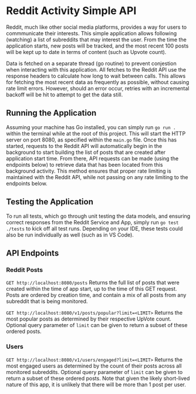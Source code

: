 # Reddit Activity Simple API

Reddit, much like other social media platforms, provides a way for users to commmunicate their interests. This simple application allows following (watching) a list of subreddits that may interest the user. From the time the application starts, new posts will be tracked, and the most recent 100 posts will be kept up to date in terms of content (such as Upvote count).

Data is fetched on a separate thread (go routine) to prevent conjestion when interacting with this application. All fetches to the Reddit API use the response headers to calculate how long to wait between calls. This allows for fetching the most recent data as frequently as possible, without causing rate limit errors. However, should an error occur, retries with an incremental backoff will be hit to attempt to get the data still.

## Running the Application
Assuming your machine has Go installed, you can simply run `go run .` within the terminal while at the root of this project. This will start the HTTP server on port 8080, as specified within the `main.go` file. Once this has started, requests to the Reddit API will automatically begin in the background to start building the list of posts that are created after application start time. From there, API requests can be made (using the endpoints below) to retrieve data that has been located from this background activity. This method ensures that proper rate limiting is maintained with the Reddit API, while not passing on any rate limiting to the endpoints below.

## Testing the Application
To run all tests, which go through unit testing the data models, and ensuring correct responses from the Reddit Service and App, simply run `go test ./tests` to kick off all test runs. Depending on your IDE, these tests could also be run individually as well (such as in VS Code).

## API Endpoints
### Reddit Posts
`GET http://localhost:8080/posts`
Returns the full list of posts that were created within the time of app start, up to the time of this GET request. Posts are ordered by creation time, and contain a mix of all posts from any subreddit that is being monitored.

`GET http://localhost:8080/v1/posts/popular?limit=<LIMIT>`
Returns the most popular posts as determined by their respective UpVote count. Optional query parameter of `limit` can be given to return a subset of these ordered posts.

### Users
`GET http://localhost:8080/v1/users/engaged?limit=<LIMIT>`
Returns the most engaged users as determined by the count of their posts across all monitored subreddits. Optional query parameter of `limit` can be given to return a subset of these ordered posts. Note that given the likely short-lived nature of this app, it is unlikely that there will be more than 1 post per user.